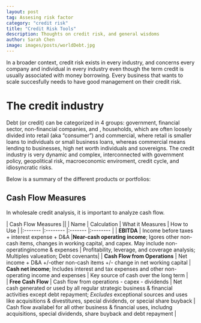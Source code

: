 ```yaml
---
layout: post
tag: Assesing risk factor
category: "credit risk"
title: "Credit Risk Tools"
description: Thoughts on credit risk, and general wisdoms
author: Sarah Chen
image: images/posts/worldDebt.jpg
---
```




In a broader context, credit risk exists in every industry, and concerns every company and individual in every industry even though the term credit is usually associated with money borrowing. Every business that wants to scale succesfully needs to have good management on their credit risk.  
# The credit industry
Debt (or credit) can be categorized in 4 groups: government, financial sector, non-financial companies, and , households, which are often loosely divided into retail (aka “consumer”) and commercial, where retail is smaller loans to individuals or small business loans, whereas commercial means lending to businesses, high net worth individuals and sovereigns.   The credit industry is very dynamic and complex, interconnected with government policy, geopolitical risk, macroeconomic enviroment, credit cycle, and idiosyncratic risks. 

Below is a summary of the different products or portfolios: 
## Cash Flow Measures ##
In wholesale credit analysis, it is important to analyze cash flow.  

| Cash Flow Measures                     ||
|  Name   | Calculation  | What it Measures  | How to Use   |
|:------- |:-------- |:------- |:-------- |
| **EBITDA**   | Income before taxes + interest expense + D&A |**Near-cash operating income**; Igores other non-cash items, changes in working capital, and capex. May include non-operatingincome & expenses    | Profitability, leverage, and coverage analysis; Multiples valueation; Debt covenants|
| **Cash Flow from Operations**    | Net income + D&A +/-other non-cash items +/- change in net working capital    | **Cash net income**; Includes interest and tax expenses and other non-operating income and expenses    | Key source of cash over the long term   |  
| **Free Cash Flow**    | Cash flow from operations - capex - dividends    | Net cash generated or used by all regular strategic business & financial activities except debt repayment; *Excludes* exceptional sources and uses like acquisitions & divestitures, special dividends, or special share buyback     | Cash flow availabel for all other business & financial uses, includng acquisitions, special dividends, share buyback and debt repayment   |  

